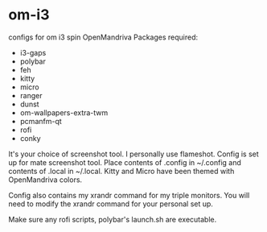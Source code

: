 # om-i3
configs for om i3 spin
OpenMandriva Packages required:
- i3-gaps
- polybar
- feh
- kitty
- micro
- ranger
- dunst
- om-wallpapers-extra-twm
- pcmanfm-qt
- rofi
- conky

It's your choice of screenshot tool. I personally use flameshot. Config is set up for mate screenshot tool.
Place contents of .config in ~/.config and contents of .local in ~/.local. Kitty and Micro have been themed with OpenMandriva colors.


Config also contains my xrandr command for my triple monitors. You will need to modify the xrandr command for your personal set up. 

Make sure any rofi scripts, polybar's launch.sh are executable.
